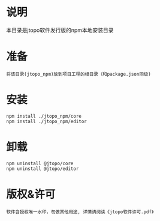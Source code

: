 
# 说明
   本目录是jtopo软件发行版的npm本地安装目录

# 准备
    将该目录(jtopo_npm)放到项目工程的根目录（和package.json同级)

# 安装
    npm install ./jtopo_npm/core
    npm install ./jtopo_npm/editor

# 卸载
    npm uninstall @jtopo/core 
    npm uninstall @jtopo/editor

# 版权&许可
    软件含授权唯一水印，勿做其他用途, 详情请阅读《jtopo软件许可.pdf》